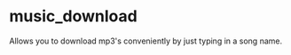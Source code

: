 music_download
==============

Allows you to download mp3's conveniently by just typing in a song name.
